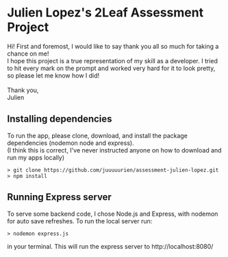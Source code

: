 # Julien Lopez's 2Leaf Assessment Project

Hi! First and foremost, I would like to say thank you all so much for taking a chance on me!
<br />
I hope this project is a true representation of my skill as a developer. I tried to hit every mark on
the prompt and worked very hard for it to look pretty, so please let me know how I did!
</br>
</br>
Thank you,
</br>
Julien

## Installing dependencies

To run the app, please clone, download, and install the package dependencies (nodemon node and express).
</br>
(I think this is correct, I've never instructed anyone on how to download and run my apps locally)

    > git clone https://github.com/juuuuurien/assessment-julien-lopez.git
    > npm install

## Running Express server

To serve some backend code, I chose Node.js and Express, with nodemon for auto save refreshes. To run the local server run:

    > nodemon express.js

in your terminal. This will run the express server to http://localhost:8080/
